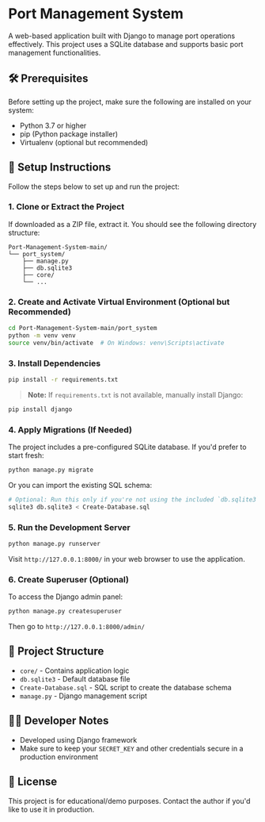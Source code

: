 # Port Management System

A web-based application built with Django to manage port operations effectively. This project uses a SQLite database and supports basic port management functionalities.

## 🛠️ Prerequisites

Before setting up the project, make sure the following are installed on your system:

- Python 3.7 or higher
- pip (Python package installer)
- Virtualenv (optional but recommended)

## 🚀 Setup Instructions

Follow the steps below to set up and run the project:

### 1. Clone or Extract the Project

If downloaded as a ZIP file, extract it. You should see the following directory structure:

```
Port-Management-System-main/
└── port_system/
    ├── manage.py
    ├── db.sqlite3
    ├── core/
    └── ...
```

### 2. Create and Activate Virtual Environment (Optional but Recommended)

```bash
cd Port-Management-System-main/port_system
python -m venv venv
source venv/bin/activate  # On Windows: venv\Scripts\activate
```

### 3. Install Dependencies

```bash
pip install -r requirements.txt
```

> **Note:** If `requirements.txt` is not available, manually install Django:
```bash
pip install django
```

### 4. Apply Migrations (If Needed)

The project includes a pre-configured SQLite database. If you'd prefer to start fresh:

```bash
python manage.py migrate
```

Or you can import the existing SQL schema:

```bash
# Optional: Run this only if you're not using the included `db.sqlite3`
sqlite3 db.sqlite3 < Create-Database.sql
```

### 5. Run the Development Server

```bash
python manage.py runserver
```

Visit `http://127.0.0.1:8000/` in your web browser to use the application.

### 6. Create Superuser (Optional)

To access the Django admin panel:

```bash
python manage.py createsuperuser
```

Then go to `http://127.0.0.1:8000/admin/`

## 📁 Project Structure

- `core/` - Contains application logic
- `db.sqlite3` - Default database file
- `Create-Database.sql` - SQL script to create the database schema
- `manage.py` - Django management script

## 🧑‍💻 Developer Notes

- Developed using Django framework
- Make sure to keep your `SECRET_KEY` and other credentials secure in a production environment

## 🧾 License

This project is for educational/demo purposes. Contact the author if you'd like to use it in production.
